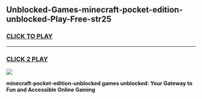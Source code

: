 
## Unblocked-Games-minecraft-pocket-edition-unblocked-Play-Free-str25
<h3>
<a href="https://premium76.site?title=minecraft-pocket-edition-unblocked&ref=18A1">CLICK TO PLAY</a></h3>
<hr>

<h3>
<a href="https://premium76.site?title=minecraft-pocket-edition-unblocked&ref=18A1">CLICK 2 PLAY</a>
  
</h3>

<a href="https://premium76.site?title=minecraft-pocket-edition-unblocked&ref=18A1"><img src="https://clearcache.store/games.png"></a>


**minecraft-pocket-edition-unblocked games unblocked: Your Gateway to Fun and Accessible Online Gaming**
